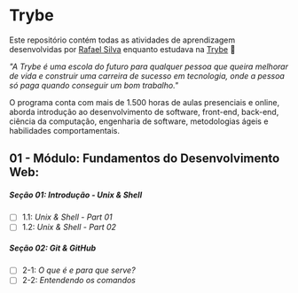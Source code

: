 # Trybe

Este repositório contém todas as atividades de aprendizagem desenvolvidas por [Rafael Silva](https://www.linkedin.com/in/devrafaelgsilva/) enquanto estudava na [Trybe](https://www.betrybe.com/) :rocket:

_"A Trybe é uma escola do futuro para qualquer pessoa que queira melhorar de vida e construir uma carreira de sucesso em tecnologia, onde a pessoa só paga quando conseguir um bom trabalho."_

O programa conta com mais de 1.500 horas de aulas presenciais e online, aborda introdução ao desenvolvimento de software, front-end, back-end, ciência da computação, engenharia de software, metodologias ágeis e habilidades comportamentais.

## 01 - Módulo: Fundamentos do Desenvolvimento Web:

##### Seção 01: Introdução - Unix & Shell

- [ ] 1.1: _Unix & Shell - Part 01_
- [ ] 1.2: _Unix & Shell - Part 02_

##### Seção 02: Git & GitHub

- [ ] 2-1: _O que é e para que serve?_
- [ ] 2-2: _Entendendo os comandos_
